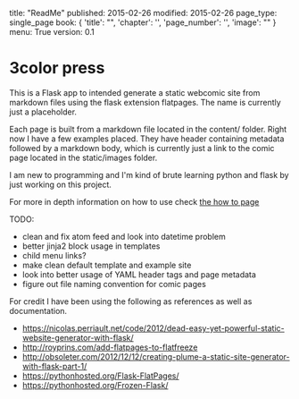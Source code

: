 title: "ReadMe"
published: 2015-02-26
modified: 2015-02-26
page_type: single_page
book: { 'title': "", 'chapter': '', 'page_number': '', 'image': "" }
menu: True
version: 0.1

# 3color press

This is a Flask app to intended generate a static webcomic site from markdown files using the flask extension flatpages. The name is currently just a placeholder.

Each page is built from a markdown file located in the content/ folder. Right now I have a few examples placed. They have header containing metadata followed by a markdown body, which is currently just a link to the comic page located in the static/images folder.

I am new to programming and I'm kind of brute learning python and flask by just working on this project.


For more in depth information on how to use check [the how to page](3color.noties.org/HowTo.html)

TODO:

  * clean and fix atom feed and look into datetime problem
  * better jinja2 block usage in templates
  * child menu links?
  * make clean default template and example site
  * look into better usage of YAML header tags and page metadata
  * figure out file naming convention for comic pages


For credit I have been using the following as references as well as documentation.

   * <https://nicolas.perriault.net/code/2012/dead-easy-yet-powerful-static-website-generator-with-flask/>
   * <http://royprins.com/add-flatpages-to-flatfreeze>
   * <http://obsoleter.com/2012/12/12/creating-plume-a-static-site-generator-with-flask-part-1/>
   * <https://pythonhosted.org/Flask-FlatPages/>
   * <https://pythonhosted.org/Frozen-Flask/>
